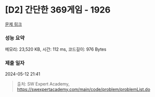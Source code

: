# [D2] 간단한 369게임 - 1926 

[문제 링크](https://swexpertacademy.com/main/code/problem/problemDetail.do?contestProbId=AV5PTeo6AHUDFAUq) 

### 성능 요약

메모리: 23,520 KB, 시간: 112 ms, 코드길이: 976 Bytes

### 제출 일자

2024-05-12 21:41



> 출처: SW Expert Academy, https://swexpertacademy.com/main/code/problem/problemList.do